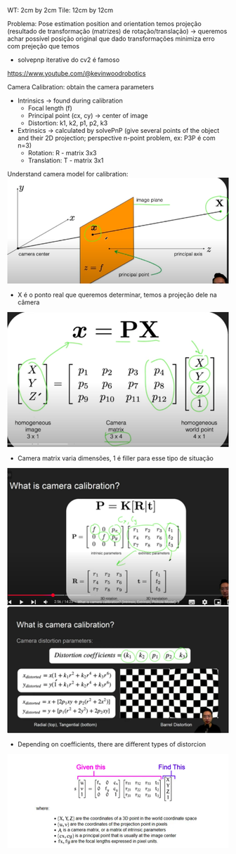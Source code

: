 WT: 2cm by 2cm
Tile: 12cm by 12cm

Problema: Pose estimation
position and orientation
temos projeção (resultado de transformação (matrizes) de rotação/translação) -> queremos achar possível posição original que dado transformações minimiza erro com prejeção que temos

- solvepnp iterative do cv2 é famoso

https://www.youtube.com/@kevinwoodrobotics

Camera Calibration: obtain the camera parameters

- Intrinsics -> found during calibration
  - Focal length (f)
  - Principal point (cx, cy) -> center of image
  - Distortion: k1, k2, p1, p2, k3
- Extrinsics -> calculated by solvePnP (give several points of the object and their 2D projection; perspective n-point problem, ex: P3P é com n=3)
  - Rotation: R - matrix 3x3
  - Translation: T - matrix 3x1

Understand camera model for calibration:
![alt text](./docs_images/camera_model.png)

- X é o ponto real que queremos determinar, temos a projeção dele na câmera

![alt text](./docs_images/image.png)

- Camera matrix varia dimensões, 1 é filler para esse tipo de situação

![alt text](./docs_images/image-5.png)
![alt text](image-4.png)

- Depending on coefficients, there are different types of distorcion

![alt text](image-5.png)
